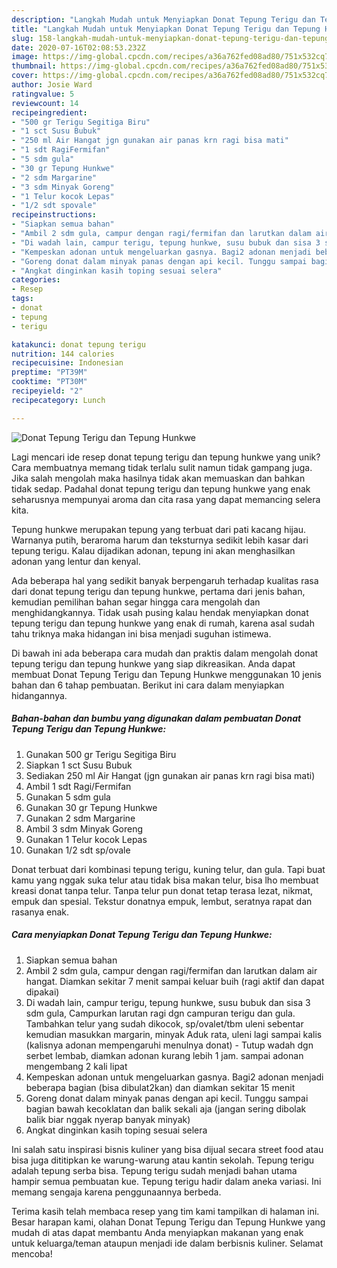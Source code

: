 ```yaml
---
description: "Langkah Mudah untuk Menyiapkan Donat Tepung Terigu dan Tepung Hunkwe, Menggugah Selera"
title: "Langkah Mudah untuk Menyiapkan Donat Tepung Terigu dan Tepung Hunkwe, Menggugah Selera"
slug: 158-langkah-mudah-untuk-menyiapkan-donat-tepung-terigu-dan-tepung-hunkwe-menggugah-selera
date: 2020-07-16T02:08:53.232Z
image: https://img-global.cpcdn.com/recipes/a36a762fed08ad80/751x532cq70/donat-tepung-terigu-dan-tepung-hunkwe-foto-resep-utama.jpg
thumbnail: https://img-global.cpcdn.com/recipes/a36a762fed08ad80/751x532cq70/donat-tepung-terigu-dan-tepung-hunkwe-foto-resep-utama.jpg
cover: https://img-global.cpcdn.com/recipes/a36a762fed08ad80/751x532cq70/donat-tepung-terigu-dan-tepung-hunkwe-foto-resep-utama.jpg
author: Josie Ward
ratingvalue: 5
reviewcount: 14
recipeingredient:
- "500 gr Terigu Segitiga Biru"
- "1 sct Susu Bubuk"
- "250 ml Air Hangat jgn gunakan air panas krn ragi bisa mati"
- "1 sdt RagiFermifan"
- "5 sdm gula"
- "30 gr Tepung Hunkwe"
- "2 sdm Margarine"
- "3 sdm Minyak Goreng"
- "1 Telur kocok Lepas"
- "1/2 sdt spovale"
recipeinstructions:
- "Siapkan semua bahan"
- "Ambil 2 sdm gula, campur dengan ragi/fermifan dan larutkan dalam air hangat. Diamkan sekitar 7 menit sampai keluar buih (ragi aktif dan dapat dipakai)"
- "Di wadah lain, campur terigu, tepung hunkwe, susu bubuk dan sisa 3 sdm gula, Campurkan larutan ragi dgn campuran terigu dan gula. Tambahkan telur yang sudah dikocok, sp/ovalet/tbm uleni sebentar kemudian masukkan margarin, minyak Aduk rata, uleni lagi sampai kalis (kalisnya adonan mempengaruhi menulnya donat) Tutup wadah dgn serbet lembab, diamkan adonan kurang lebih 1 jam. sampai adonan mengembang 2 kali lipat"
- "Kempeskan adonan untuk mengeluarkan gasnya. Bagi2 adonan menjadi beberapa bagian (bisa dibulat2kan) dan diamkan sekitar 15 menit"
- "Goreng donat dalam minyak panas dengan api kecil. Tunggu sampai bagian bawah kecoklatan dan balik sekali aja (jangan sering dibolak balik biar nggak nyerap banyak minyak)"
- "Angkat dinginkan kasih toping sesuai selera"
categories:
- Resep
tags:
- donat
- tepung
- terigu

katakunci: donat tepung terigu 
nutrition: 144 calories
recipecuisine: Indonesian
preptime: "PT39M"
cooktime: "PT30M"
recipeyield: "2"
recipecategory: Lunch

---
```



![Donat Tepung Terigu dan Tepung Hunkwe](https://img-global.cpcdn.com/recipes/a36a762fed08ad80/751x532cq70/donat-tepung-terigu-dan-tepung-hunkwe-foto-resep-utama.jpg)

Lagi mencari ide resep donat tepung terigu dan tepung hunkwe yang unik? Cara membuatnya memang tidak terlalu sulit namun tidak gampang juga. Jika salah mengolah maka hasilnya tidak akan memuaskan dan bahkan tidak sedap. Padahal donat tepung terigu dan tepung hunkwe yang enak seharusnya mempunyai aroma dan cita rasa yang dapat memancing selera kita.

Tepung hunkwe merupakan tepung yang terbuat dari pati kacang hijau. Warnanya putih, beraroma harum dan teksturnya sedikit lebih kasar dari tepung terigu. Kalau dijadikan adonan, tepung ini akan menghasilkan adonan yang lentur dan kenyal.

Ada beberapa hal yang sedikit banyak berpengaruh terhadap kualitas rasa dari donat tepung terigu dan tepung hunkwe, pertama dari jenis bahan, kemudian pemilihan bahan segar hingga cara mengolah dan menghidangkannya. Tidak usah pusing kalau hendak menyiapkan donat tepung terigu dan tepung hunkwe yang enak di rumah, karena asal sudah tahu triknya maka hidangan ini bisa menjadi suguhan istimewa.


Di bawah ini ada beberapa cara mudah dan praktis dalam mengolah donat tepung terigu dan tepung hunkwe yang siap dikreasikan. Anda dapat membuat Donat Tepung Terigu dan Tepung Hunkwe menggunakan 10 jenis bahan dan 6 tahap pembuatan. Berikut ini cara dalam menyiapkan hidangannya.

<!--inarticleads1-->

##### Bahan-bahan dan bumbu yang digunakan dalam pembuatan Donat Tepung Terigu dan Tepung Hunkwe:

1. Gunakan 500 gr Terigu Segitiga Biru
1. Siapkan 1 sct Susu Bubuk
1. Sediakan 250 ml Air Hangat (jgn gunakan air panas krn ragi bisa mati)
1. Ambil 1 sdt Ragi/Fermifan
1. Gunakan 5 sdm gula
1. Gunakan 30 gr Tepung Hunkwe
1. Gunakan 2 sdm Margarine
1. Ambil 3 sdm Minyak Goreng
1. Gunakan 1 Telur kocok Lepas
1. Gunakan 1/2 sdt sp/ovale


Donat terbuat dari kombinasi tepung terigu, kuning telur, dan gula. Tapi buat kamu yang nggak suka telur atau tidak bisa makan telur, bisa lho membuat kreasi donat tanpa telur. Tanpa telur pun donat tetap terasa lezat, nikmat, empuk dan spesial. Tekstur donatnya empuk, lembut, seratnya rapat dan rasanya enak. 

<!--inarticleads2-->

##### Cara menyiapkan Donat Tepung Terigu dan Tepung Hunkwe:

1. Siapkan semua bahan
1. Ambil 2 sdm gula, campur dengan ragi/fermifan dan larutkan dalam air hangat. Diamkan sekitar 7 menit sampai keluar buih (ragi aktif dan dapat dipakai)
1. Di wadah lain, campur terigu, tepung hunkwe, susu bubuk dan sisa 3 sdm gula, Campurkan larutan ragi dgn campuran terigu dan gula. Tambahkan telur yang sudah dikocok, sp/ovalet/tbm uleni sebentar kemudian masukkan margarin, minyak Aduk rata, uleni lagi sampai kalis (kalisnya adonan mempengaruhi menulnya donat) - Tutup wadah dgn serbet lembab, diamkan adonan kurang lebih 1 jam. sampai adonan mengembang 2 kali lipat
1. Kempeskan adonan untuk mengeluarkan gasnya. Bagi2 adonan menjadi beberapa bagian (bisa dibulat2kan) dan diamkan sekitar 15 menit
1. Goreng donat dalam minyak panas dengan api kecil. Tunggu sampai bagian bawah kecoklatan dan balik sekali aja (jangan sering dibolak balik biar nggak nyerap banyak minyak)
1. Angkat dinginkan kasih toping sesuai selera


Ini salah satu inspirasi bisnis kuliner yang bisa dijual secara street food atau bisa juga dititipkan ke warung-warung atau kantin sekolah. Tepung terigu adalah tepung serba bisa. Tepung terigu sudah menjadi bahan utama hampir semua pembuatan kue. Tepung terigu hadir dalam aneka variasi. Ini memang sengaja karena penggunaannya berbeda. 

Terima kasih telah membaca resep yang tim kami tampilkan di halaman ini. Besar harapan kami, olahan Donat Tepung Terigu dan Tepung Hunkwe yang mudah di atas dapat membantu Anda menyiapkan makanan yang enak untuk keluarga/teman ataupun menjadi ide dalam berbisnis kuliner. Selamat mencoba!

